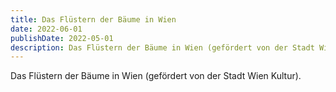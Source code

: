 ```yaml
---
title: Das Flüstern der Bäume in Wien
date: 2022-06-01 
publishDate: 2022-05-01 
description: Das Flüstern der Bäume in Wien (gefördert von der Stadt Wien Kultur)
---
```

Das Flüstern der Bäume in Wien (gefördert von der Stadt Wien Kultur).

